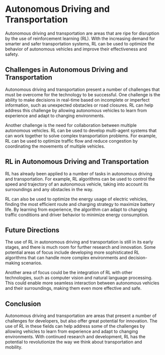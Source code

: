 Autonomous Driving and Transportation
================================================================================================================

Autonomous driving and transportation are areas that are ripe for disruption by the use of reinforcement learning (RL). With the increasing demand for smarter and safer transportation systems, RL can be used to optimize the behavior of autonomous vehicles and improve their effectiveness and safety.

Challenges in Autonomous Driving and Transportation
---------------------------------------------------

Autonomous driving and transportation present a number of challenges that must be overcome for the technology to be successful. One challenge is the ability to make decisions in real-time based on incomplete or imperfect information, such as unexpected obstacles or road closures. RL can help address this challenge by allowing autonomous vehicles to learn from experience and adapt to changing environments.

Another challenge is the need for collaboration between multiple autonomous vehicles. RL can be used to develop multi-agent systems that can work together to solve complex transportation problems. For example, RL can be used to optimize traffic flow and reduce congestion by coordinating the movements of multiple vehicles.

RL in Autonomous Driving and Transportation
-------------------------------------------

RL has already been applied to a number of tasks in autonomous driving and transportation. For example, RL algorithms can be used to control the speed and trajectory of an autonomous vehicle, taking into account its surroundings and any obstacles in the way.

RL can also be used to optimize the energy usage of electric vehicles, finding the most efficient route and charging strategy to maximize battery life. By learning from experience, the algorithm can adapt to changing traffic conditions and driver behavior to minimize energy consumption.

Future Directions
-----------------

The use of RL in autonomous driving and transportation is still in its early stages, and there is much room for further research and innovation. Some potential areas of focus include developing more sophisticated RL algorithms that can handle more complex environments and decision-making scenarios.

Another area of focus could be the integration of RL with other technologies, such as computer vision and natural language processing. This could enable more seamless interaction between autonomous vehicles and their surroundings, making them even more effective and safe.

Conclusion
----------

Autonomous driving and transportation are areas that present a number of challenges for developers, but also offer great potential for innovation. The use of RL in these fields can help address some of the challenges by allowing vehicles to learn from experience and adapt to changing environments. With continued research and development, RL has the potential to revolutionize the way we think about transportation and mobility.
